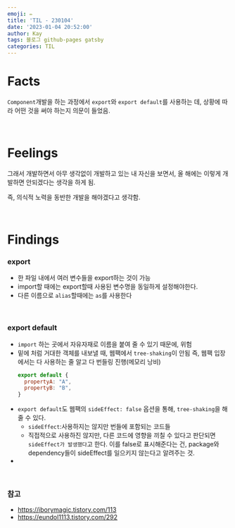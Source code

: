 ```yaml
---
emoji: ✏️
title: 'TIL - 230104'
date: '2023-01-04 20:52:00'
author: Kay
tags: 블로그 github-pages gatsby
categories: TIL
---
```


# Facts
`Component`개발을 하는 과정에서 `export`와 `export default`를 사용하는 데, 상황에 따라 어떤 것을 써야 하는지 의문이 들었음. 

<br>

# Feelings
그래서 개발하면서 아무 생각없이 개발하고 있는 내 자신을 보면서, 올 해에는 이렇게 개발하면 안되겠다는 생각을 하게 됨.

즉, 의식적 노력을 동반한 개발을 해야겠다고 생각함.

<br>

# Findings

### export
- 한 파일 내에서 여러 변수들을 export하는 것이 가능
- import할 때에는 export할때 사용된 변수명을 동일하게 설정해야한다.
- 다른 이름으로 `alias`할때에는 `as`를 사용한다


<br>

### export default
- `import` 하는 곳에서 자유자재로 이름을 붙여 줄 수 있기 때문에, 위험
- 밑에 처럼 거대한 객체를 내보낼 때, 웹팩에서 `tree-shaking`이 안됨 즉, 웹팩 입장에서는 다 사용하는 줄 알고 다 번들링 진행(메모리 낭비)
    ```js
    export default {
      propertyA: "A",
      propertyB: "B",
    }
    ```
- `export default`도 웹팩의 `sideEffect: false` 옵션을 통해, `tree-shaking`을 해줄 수 있다.
  - `sideEffect`:사용하지는 않지만 번들에 포함되는 코드들
  - 직접적으로 사용하진 않지만, 다른 코드에 영향을 끼칠 수 있다고 판단되면 `sideEffect가 발생했다`고 한다.
이를 false로 표시해준다는 건, package와 dependency들이 sideEffect를 일으키지 않는다고 알려주는 것.
- 

<br>

### 참고
- https://iborymagic.tistory.com/113
- https://eundol1113.tistory.com/292
